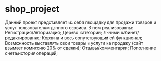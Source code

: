 # shop_project
Данный проект представляет из себя площадку для продажи товаров и услуг пользователям данного сервиса.
В нем реализованны: 
Регистрация/Авторизация;
Дерево категорий; 
Личный кабинет/редактирование; 
Корзина и весь сопутствующий ей функционал;
Возможность выставлять свои товары и услуги на продажу (сайт взымает комиссию 20% от сделки); 
Отзывы/комментарии;
Пополнение счета/история операций;
